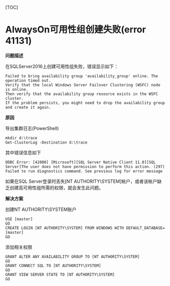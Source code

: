 [TOC]

# AlwaysOn可用性组创建失败(error 41131)

**问题描述**

在SQLServer2016上创建可用性组失败，错误显示如下：

```
Failed to bring availability group 'availability_group' online. The operation timed out.
Verify that the local Windows Server Failover Clustering (WSFC) node is online. 
Then verify that the availability group resource exists in the WSFC cluster. 
If the problem persists, you might need to drop the availability group and create it again.
```

**原因**

导出集群日志(PowerShell)

```
mkdir d:\trace
Get-ClusterLog -Destination d:\trace
```

其中错误信息如下

```
ODBC Error: [42000] [Microsoft][SQL Server Native Client 11.0][SQL Server]The user does not have permission to perform this action. (297)
Failed to run diagnostics command. See previous log for error message
```

如果在SQL Server登录时丢失[NT AUTHORITY\SYSTEM]帐户，或者该帐户缺乏创建高可用性组所需的权限，就会发生此问题。

**解决方案**

创建NT AUTHORITY\SYSTEM账户

```
USE [master]
GO
CREATE LOGIN [NT AUTHORITY\SYSTEM] FROM WINDOWS WITH DEFAULT_DATABASE=[master]
GO
```

添加相关权限

```
GRANT ALTER ANY AVAILABILITY GROUP TO [NT AUTHORITY\SYSTEM]
GO
GRANT CONNECT SQL TO [NT AUTHORITY\SYSTEM]
GO
GRANT VIEW SERVER STATE TO [NT AUTHORITY\SYSTEM]
GO
```

[Cannot create a high-availability group in Microsoft SQL Server 2012]:https://support.microsoft.com/en-us/help/2847723/cannot-create-a-high-availability-group-in-microsoft-sql-server-2012

